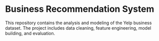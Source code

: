 # Business Recommendation System

This repository contains the analysis and modeling of the Yelp business dataset. The project includes data cleaning, feature engineering, model building, and evaluation.
